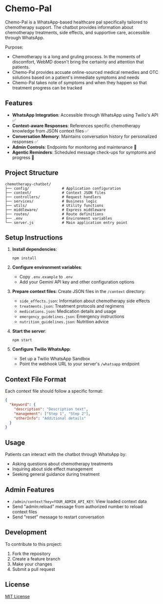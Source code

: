 

# Chemo-Pal

Chemo-Pal is a WhatsApp-based healthcare pal specifically tailored to chemotherapy support. The chatbot provides information about chemotherapy treatments, side effects, and supportive care, accessible through WhatsApp.

Purpose:

- Chemotherapy is a long and gruling process. In the moments of discomfort, WebMD doesn't bring the certainty and attention that patients.
- Chemo-Pal provides accuate online-sourced medical remedies and OTC solutions based on a patient's immediate symptoms and needs
- Chemo-Pal takes note of symptoms and when they happen so that treatment progress can be tracked


## Features

- **WhatsApp Integration**: Accessible through WhatsApp using Twilio's API ✅
- **Context-aware Responses**: References specific chemotherapy knowledge from JSON context files ✅
- **Conversation Memory**: Maintains conversation history for personalized responses ✅
- **Admin Controls**: Endpoints for monitoring and maintenance 🚧
- **Agentic Reminders**: Scheduled message check-ups for symptoms and progress 🚧

## Project Structure

```
chemotherapy-chatbot/
├── config/               # Application configuration
├── context/              # Context JSON files
├── controllers/          # Request handlers
├── services/             # Business logic
├── utils/                # Utility functions
├── middleware/           # Express middleware
├── routes/               # Route definitions
├── .env                  # Environment variables
└── server.js             # Main application entry point
```

## Setup Instructions

1. **Install dependencies**:
   ```
   npm install
   ```

2. **Configure environment variables**:
   - Copy `.env.example` to `.env`
   - Add your Gemini API key and other configuration options

3. **Prepare context files**:
   Create JSON files in the `/context` directory:
   - `side_effects.json`: Information about chemotherapy side effects
   - `treatments.json`: Treatment protocols and regimens
   - `medications.json`: Medication details and usage 
   - `emergency_guidelines.json`: Emergency instructions
   - `nutrition_guidelines.json`: Nutrition advice

4. **Start the server**:
   ```
   npm start
   ```

5. **Configure Twilio WhatsApp**:
   - Set up a Twilio WhatsApp Sandbox
   - Point the webhook URL to your server's `/whatsapp` endpoint

## Context File Format

Each context file should follow a specific format:

```json
{
  "keyword": {
    "description": "Description text",
    "management": ["Step 1", "Step 2"],
    "otherInfo": "Additional details"
  }
}
```

## Usage

Patients can interact with the chatbot through WhatsApp by:
- Asking questions about chemotherapy treatments
- Inquiring about side effect management
- Seeking general guidance during treatment

## Admin Features

- `/admin/context?key=YOUR_ADMIN_API_KEY`: View loaded context data
- Send "admin:reload" message from authorized number to reload context files
- Send "reset" message to restart conversation

## Development

To contribute to this project:

1. Fork the repository
2. Create a feature branch
3. Make your changes
4. Submit a pull request

## License

[MIT License](LICENSE)
